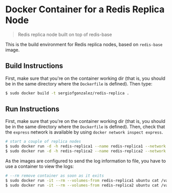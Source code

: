 # Docker Container for a Redis Replica Node
> Redis replica node built on top of redis-base

This is the build environment for Redis replica nodes, based on `redis-base` image.

## Build Instructions

First, make sure that you're on the container working dir (that is, you should be in the same directory where the `Dockerfile` is defined).
Then type:
```bash
$ sudo docker build -t sergiofgonzalez/redis-replica .
```

## Run Instructions
First, make sure that you're on the container working dir (that is, you should be in the same directory where the `Dockerfile` is defined). 
Then, check that the `express` network is available by using `docker network inspect express`.

```bash
# start a couple of replica nodes
$ sudo docker run -d -h redis-replica1 --name redis-replica1 --network express sergiofgonzalez/redis-replica
$ sudo docker run -d -h redis-replica2 --name redis-replica2 --network express sergiofgonzalez/redis-replica
```

As the images are configured to send the log information to file, you have to use a container to view the logs:

```bash
# --rm remove container as soon as it exits
$ sudo docker run -it --rm --volumes-from redis-replica1 ubuntu cat /var/log/redis/redis-replica.log
$ sudo docker run -it --rm --volumes-from redis-replica2 ubuntu cat /var/log/redis/redis-replica.log
```